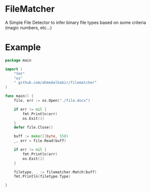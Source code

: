 # FileMatcher
A Simple File Detector to infer binary file types based on some criteria (magic numbers, etc...)

# Example 
```go
package main

import (
	"fmt"
	"os"
	" github.com/ahmedalkabir/filematcher"
)

func main() {
	file, err := os.Open("./file.docx")

	if err != nil {
		fmt.Println(err)
		os.Exit(1)
	}
	defer file.Close()

	buff := make([]byte, 550)
	_, err = file.Read(buff)

	if err != nil {
		fmt.Println(err)
		os.Exit(1)
	}

	filetype, _ := filematcher.Match(buff)
	fmt.Println(filetype.Type)

}

```
